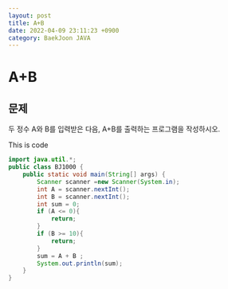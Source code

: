 ```yaml
---
layout: post
title: A+B
date: 2022-04-09 23:11:23 +0900
category: BaekJoon JAVA
---
```

#  A+B
## 문제
두 정수 A와 B를 입력받은 다음, A+B를 출력하는 프로그램을 작성하시오.



This is code
```java
import java.util.*;
public class BJ1000 {
    public static void main(String[] args) {
        Scanner scanner =new Scanner(System.in);
        int A = scanner.nextInt();
        int B = scanner.nextInt();
        int sum = 0;
        if (A <= 0){
            return;
        }
        if (B >= 10){
            return;
        }
        sum = A + B ;
        System.out.println(sum);
    }
}
```
